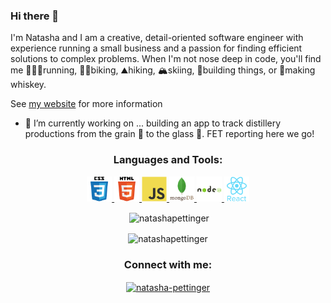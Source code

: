 ### Hi there 👋

I'm Natasha and I am a creative, detail-oriented software engineer with experience running a small business and a passion for finding efficient solutions to complex problems. When I'm not nose deep in code, you'll find me 🏃🏻‍♀️running, 🚵‍♀️biking, ⛰hiking, 🏔skiing, 👷‍building things, or 🥃making whiskey.

See [my website](https://npettinger.netlify.app/) for more information

- 🔭 I’m currently working on ... building an app to track distillery productions from the grain 🌾 to the glass 🥃. FET reporting here we go!

<h3 align="center">Languages and Tools:</h3>
<p align="center"> <a href="https://www.w3schools.com/css/" target="_blank" rel="noreferrer"> <img src="https://raw.githubusercontent.com/devicons/devicon/master/icons/css3/css3-original-wordmark.svg" alt="css3" width="40" height="40"/> </a> <a href="https://www.w3.org/html/" target="_blank" rel="noreferrer"> <img src="https://raw.githubusercontent.com/devicons/devicon/master/icons/html5/html5-original-wordmark.svg" alt="html5" width="40" height="40"/> </a> <a href="https://developer.mozilla.org/en-US/docs/Web/JavaScript" target="_blank" rel="noreferrer"> <img src="https://raw.githubusercontent.com/devicons/devicon/master/icons/javascript/javascript-original.svg" alt="javascript" width="40" height="40"/> </a> <a href="https://www.mongodb.com/" target="_blank" rel="noreferrer"> <img src="https://raw.githubusercontent.com/devicons/devicon/master/icons/mongodb/mongodb-original-wordmark.svg" alt="mongodb" width="40" height="40"/> </a> <a href="https://nodejs.org" target="_blank" rel="noreferrer"> <img src="https://raw.githubusercontent.com/devicons/devicon/master/icons/nodejs/nodejs-original-wordmark.svg" alt="nodejs" width="40" height="40"/> </a> <a href="https://reactjs.org/" target="_blank" rel="noreferrer"> <img src="https://raw.githubusercontent.com/devicons/devicon/master/icons/react/react-original-wordmark.svg" alt="react" width="40" height="40"/> </a> </p>

<p align="center">&nbsp;<img align="center" src="https://github-readme-stats.vercel.app/api?username=natashapettinger&show_icons=true&locale=en&theme=cobalt" alt="natashapettinger" /></p>

<p align="center"><img align="center" src="https://github-readme-streak-stats.herokuapp.com/?user=natashapettinger&theme=cobalt" alt="natashapettinger" /></p>

<h3 align="center">Connect with me:</h3>
<p align="center">
<a href="https://linkedin.com/in/natasha-pettinger" target="blank"><img align="center" src="https://raw.githubusercontent.com/rahuldkjain/github-profile-readme-generator/master/src/images/icons/Social/linked-in-alt.svg" alt="natasha-pettinger" height="30" width="40" /></a>
</p>

<!--My name is Natasha Pettinger and I'm from Wyoming. I'm currently working at 100Devs and helping run my family distillery. You can find me on [LinkedIn](https://www.linkedin.com/in/natasha-pettinger/). -->

<!--
**NatashaPettinger/NatashaPettinger** is a ✨ _special_ ✨ repository because its `README.md` (this file) appears on your GitHub profile.

Here are some ideas to get you started:


- 👯 I’m looking to collaborate on ...
- 🤔 I’m looking for help with ...
- 💬 Ask me about ...
- 📫 How to reach me: ...
- 😄 Pronouns: She/Her


[![Natasha's GitHub stats](https://github-readme-stats.vercel.app/api?username=natashapettinger&theme=cobalt)](https://github.com/anuraghazra/github-readme-stats)


[![Top Langs](https://github-readme-stats.vercel.app/api/top-langs/?username=natashapettinger&layout=compact&theme=cobalt)](https://github.com/anuraghazra/github-readme-stats)
-->
